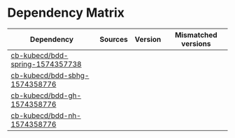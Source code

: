 # Dependency Matrix

Dependency | Sources | Version | Mismatched versions
---------- | ------- | ------- | -------------------
[cb-kubecd/bdd-spring-1574357738](https://github.com/cb-kubecd/bdd-spring-1574357738.git) |  | []() | 
[cb-kubecd/bdd-sbhg-1574358776](https://github.com/cb-kubecd/bdd-sbhg-1574358776.git) |  | []() | 
[cb-kubecd/bdd-gh-1574358776](https://github.com/cb-kubecd/bdd-gh-1574358776.git) |  | []() | 
[cb-kubecd/bdd-nh-1574358776](https://github.com/cb-kubecd/bdd-nh-1574358776.git) |  | []() | 

